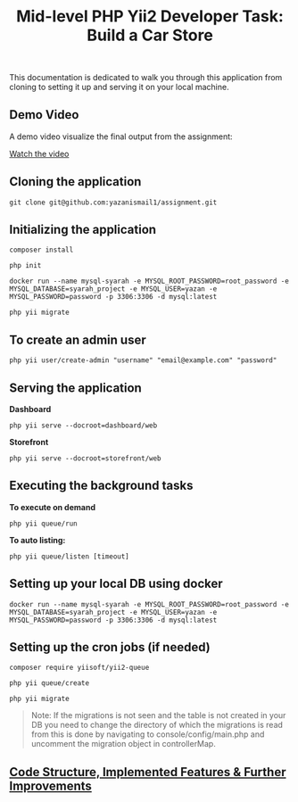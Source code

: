 <p align="center">
    <h1 align="center">Mid-level PHP Yii2 Developer Task: Build a
Car Store</h1>
    <br>
</p>

This documentation is dedicated to walk you through this application from cloning to setting it up and serving it on your local machine.

## Demo Video
A demo video visualize the final output from the assignment:

[Watch the video](https://drive.google.com/file/d/1pdQXJt6vjjuzfJnG5g65OY5_hugYMa4l/view?usp=sharing)

## Cloning the application
```
git clone git@github.com:yazanismail1/assignment.git
```

## Initializing the application
```
composer install
```
```
php init
```
```
docker run --name mysql-syarah -e MYSQL_ROOT_PASSWORD=root_password -e MYSQL_DATABASE=syarah_project -e MYSQL_USER=yazan -e MYSQL_PASSWORD=password -p 3306:3306 -d mysql:latest
```
```
php yii migrate
```

## To create an admin user
```
php yii user/create-admin "username" "email@example.com" "password"
```

## Serving the application
**Dashboard** 
```
php yii serve --docroot=dashboard/web
```

**Storefront** 
```
php yii serve --docroot=storefront/web
```

## Executing the background tasks
**To execute on demand** 
```
php yii queue/run
```

**To auto listing:** 
```
php yii queue/listen [timeout]
```

## Setting up your local DB using docker
```
docker run --name mysql-syarah -e MYSQL_ROOT_PASSWORD=root_password -e MYSQL_DATABASE=syarah_project -e MYSQL_USER=yazan -e MYSQL_PASSWORD=password -p 3306:3306 -d mysql:latest
```

## Setting up the cron jobs (if needed)

```
composer require yiisoft/yii2-queue
```
```
php yii queue/create
```
```
php yii migrate
```

> Note: If the migrations is not seen and the table is not created in your DB you need to change the directory of which the migrations is read from this is done by navigating to console/config/main.php and uncomment the migration object in controllerMap.

## [Code Structure, Implemented Features & Further Improvements](./code-structure.md)